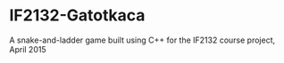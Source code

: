 # IF2132-Gatotkaca
A snake-and-ladder game built using C++ for the IF2132 course project, April 2015
